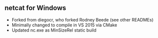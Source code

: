 netcat for Windows
------------------

* Forked from diegocr, who forked Rodney Beede (see other READMEs)
* Minimally changed to compile in VS 2015 via CMake
* Updated nc.exe as MinSizeRel static build
